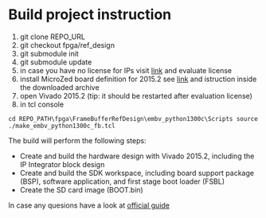 # Build project instruction

1. git clone REPO_URL
2. git checkout fpga/ref_design
2. git submodule init
3. git submodule update
4.  in case you have no license for IPs visit [link][1] and evaluate license
5. install MicroZed board definition for 2015.2 see [link][2] and istruction inside the downloaded archive
6. open Vivado 2015.2 (tip: it should be restarted after evaluation license)
7. in tcl console 
	

`cd REPO_PATH\fpga\FrameBufferRefDesign\embv_python1300c\Scripts
source ./make_embv_python1300c_fb.tcl`


The build will perform the following steps: 
 
* Create and build the hardware design with Vivado 2015.2,  including the IP Integrator block design 
* Create and build the SDK workspace, including board support package (BSP), software application, and first stage boot loader (FSBL) 
* Create the SD card image (BOOT.bin) 



In case any quesions have a look at [official guide][3]	
	
[1]: http://www.xilinx.com/products/intellectual-property/ef-di-vid-img-ip-pack.html
[2]: http://microzed.org/support/documentation/1519
[3]: EMBV_PYTHON1300C_Frame_Buffer_Tutorial_2015_2_01.pdf
